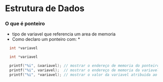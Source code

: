 # Estrutura de Dados

### O que é ponteiro
- tipo de variavel que referencia um area de memoria
- Como declaro um ponteiro com: *
```cpp
  int *variavel
```

```cpp
  int *variavel

  printf("%i", &variavel); // mostrar o endereço de memoria do ponteiro.
  printf("%i", variavel);  // mostrar o endereço de memoria da variavel atribuida ao ponteiro.
  printf("%i", *variavel); // mostrar o valor da variavel atribuida ao ponteiro.
```
